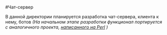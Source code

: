 #Чат-сервер

В данной директории планируется разработка чат-сервера, клиента к нему, ботов
*(На начальном этапе разработки функционал портируется с аналогичного проекта, [написанного на Perl](https://github.com/Nikita-Boyarskikh/Hackaton/tree/master/chat) )*
